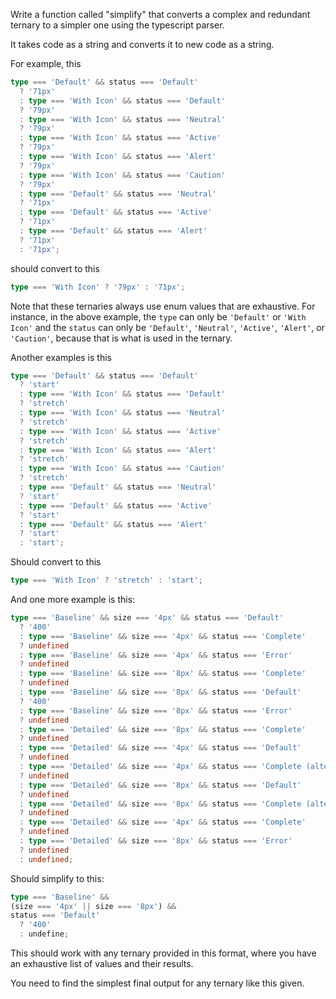 Write a function called "simplify" that converts a complex and redundant ternary to a simpler one using the typescript parser.

It takes code as a string and converts it to new code as a string.

For example, this

```ts
type === 'Default' && status === 'Default'
  ? '71px'
  : type === 'With Icon' && status === 'Default'
  ? '79px'
  : type === 'With Icon' && status === 'Neutral'
  ? '79px'
  : type === 'With Icon' && status === 'Active'
  ? '79px'
  : type === 'With Icon' && status === 'Alert'
  ? '79px'
  : type === 'With Icon' && status === 'Caution'
  ? '79px'
  : type === 'Default' && status === 'Neutral'
  ? '71px'
  : type === 'Default' && status === 'Active'
  ? '71px'
  : type === 'Default' && status === 'Alert'
  ? '71px'
  : '71px';
```

should convert to this

```ts
type === 'With Icon' ? '79px' : '71px';
```

Note that these ternaries always use enum values that are exhaustive. For instance, in the above example, the `type` can only be `'Default'` or `'With Icon'` and the `status` can only be `'Default'`, `'Neutral'`, `'Active'`, `'Alert'`, or `'Caution'`, because that is what is used in the ternary.

Another examples is this

```ts
type === 'Default' && status === 'Default'
  ? 'start'
  : type === 'With Icon' && status === 'Default'
  ? 'stretch'
  : type === 'With Icon' && status === 'Neutral'
  ? 'stretch'
  : type === 'With Icon' && status === 'Active'
  ? 'stretch'
  : type === 'With Icon' && status === 'Alert'
  ? 'stretch'
  : type === 'With Icon' && status === 'Caution'
  ? 'stretch'
  : type === 'Default' && status === 'Neutral'
  ? 'start'
  : type === 'Default' && status === 'Active'
  ? 'start'
  : type === 'Default' && status === 'Alert'
  ? 'start'
  : 'start';
```

Should convert to this

```ts
type === 'With Icon' ? 'stretch' : 'start';
```

And one more example is this:

```ts
type === 'Baseline' && size === '4px' && status === 'Default'
  ? '400'
  : type === 'Baseline' && size === '4px' && status === 'Complete'
  ? undefined
  : type === 'Baseline' && size === '4px' && status === 'Error'
  ? undefined
  : type === 'Baseline' && size === '8px' && status === 'Complete'
  ? undefined
  : type === 'Baseline' && size === '8px' && status === 'Default'
  ? '400'
  : type === 'Baseline' && size === '8px' && status === 'Error'
  ? undefined
  : type === 'Detailed' && size === '8px' && status === 'Complete'
  ? undefined
  : type === 'Detailed' && size === '4px' && status === 'Default'
  ? undefined
  : type === 'Detailed' && size === '4px' && status === 'Complete (alternate)'
  ? undefined
  : type === 'Detailed' && size === '8px' && status === 'Default'
  ? undefined
  : type === 'Detailed' && size === '8px' && status === 'Complete (alternate)'
  ? undefined
  : type === 'Detailed' && size === '4px' && status === 'Complete'
  ? undefined
  : type === 'Detailed' && size === '8px' && status === 'Error'
  ? undefined
  : undefined;
```

Should simplify to this:

```ts
type === 'Baseline' &&
(size === '4px' || size === '8px') &&
status === 'Default'
  ? '400'
  : undefine;
```

This should work with any ternary provided in this format, where you have an exhaustive list of values and their results.

You need to find the simplest final output for any ternary like this given.
